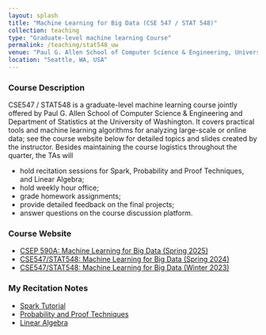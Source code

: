 ```yaml
---
layout: splash
title: "Machine Learning for Big Data (CSE 547 / STAT 548)"
collection: teaching
type: "Graduate-level machine learning Course"
permalink: /teaching/stat548_uw
venue: "Paul G. Allen School of Computer Science & Engineering, University of Washington (Spring 2025, Spring 2024, Winter 2023)"
location: "Seattle, WA, USA"
---
```


<p></p>

### Course Description

CSE547 / STAT548 is a graduate-level machine learning course jointly offered by Paul G. Allen School of Computer Science & Engineering and Department of Statistics at the University of Washington. It covers practical tools and machine learning algorithms for analyzing large-scale or online data; see the course website below for detailed topics and slides created by the instructor. Besides maintaining the course logistics throughout the quarter, the TAs will
- hold recitation sessions for Spark, Probability and Proof Techniques, and Linear Algebra;
- hold weekly hour office;
- grade homework assignments;
- provide detailed feedback on the final projects;
- answer questions on the course discussion platform.

### Course Website

- [CSEP 590A: Machine Learning for Big Data (Spring 2025)](https://courses.cs.washington.edu/courses/csep590a/25sp/)
- [CSE547/STAT548: Machine Learning for Big Data (Spring 2024)](https://courses.cs.washington.edu/courses/cse547/24sp/)
- [CSE547/STAT548: Machine Learning for Big Data (Winter 2023)](https://courses.cs.washington.edu/courses/cse547/23wi/)

### My Recitation Notes

- [Spark Tutorial](file_stat548/spark_intro.pdf)
- [Probability and Proof Techniques](file_stat548/CSE547_Proofs_Probability.pdf)
- [Linear Algebra](file_stat548/CSE547_LinAlg_Review.pdf)
